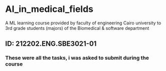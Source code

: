 # AI_in_medical_fields
A ML learning course provided by faculty of engineering Cairo university to 3rd grade students (majors) of the Biomedical &amp; software department 


## ID: 212202.ENG.SBE3021-01


### These were all the tasks, i was asked to submit during the course
